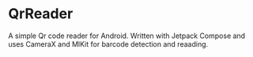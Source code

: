 # QrReader

A simple Qr code reader for Android. Written with Jetpack Compose and uses CameraX and MlKit for barcode detection and reaading.
